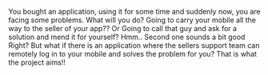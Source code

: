 You bought an application, using it for some time and suddenly now, you are facing some problems.
What will you do?
Going to carry your mobile all the way to the seller of your app??
Or Going to call that guy and ask for a solution and mend it for yourself?
Hmm.. Second one sounds a bit good Right?
But what if there is an application where the sellers support team can remotely log in to your mobile and solves the problem for you?
That is what the project aims!!
